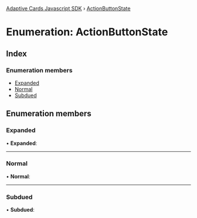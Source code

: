 [Adaptive Cards Javascript SDK](../README.md) › [ActionButtonState](actionbuttonstate.md)

# Enumeration: ActionButtonState

## Index

### Enumeration members

* [Expanded](actionbuttonstate.md#expanded)
* [Normal](actionbuttonstate.md#normal)
* [Subdued](actionbuttonstate.md#subdued)

## Enumeration members

###  Expanded

• **Expanded**:

___

###  Normal

• **Normal**:

___

###  Subdued

• **Subdued**:
